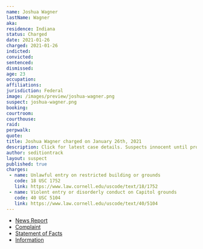 ```yaml
---
name: Joshua Wagner
lastName: Wagner
aka:
residence: Indiana
status: Charged
date: 2021-01-26
charged: 2021-01-26
indicted:
convicted: 
sentenced: 
dismissed: 
age: 23
occupation:
affiliations:
jurisdiction: Federal
image: /images/preview/joshua-wagner.png
suspect: joshua-wagner.png
booking:
courtroom:
courthouse:
raid:
perpwalk:
quote:
title: Joshua Wagner charged on January 26th, 2021
description: Click for latest case details. Suspects innocent until proven guilty.
author: seditiontrack
layout: suspect
published: true
charges:
 - name: Unlawful entry on restricted building or grounds
   code: 18 USC 1752
   link: https://www.law.cornell.edu/uscode/text/18/1752
 - name: Violent entry or disorderly conduct on Capitol grounds
   code: 40 USC 5104
   link: https://www.law.cornell.edu/uscode/text/40/5104
---
```

- [News Report](https://www.indystar.com/story/news/crime/2021/01/26/capitol-riot-fbi-insurrection-indiana-men-facing-federal-charges/4269649001/)
- [Complaint](https://www.justice.gov/opa/page/file/1360941/download)
- [Statement of Facts](https://www.justice.gov/opa/page/file/1360941/download)
- [Information](https://www.justice.gov/usao-dc/case-multi-defendant/file/1389126/download)
